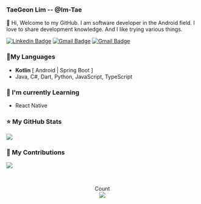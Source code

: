 ### TaeGeon Lim -- @Im-Tae

👋 Hi, Welcome to my GitHub. I am software developer in the Android field. I love to share development knowledge. And I like trying various things.

[![Linkedin Badge](https://img.shields.io/badge/-LinkedIn-blue?style=flat-square&logo=Linkedin&logoColor=white&link=https://www.linkedin.com/in/limtaegeon)](https://www.linkedin.com/in/limtaegeon) [![Gmail Badge](https://img.shields.io/badge/-Gmail-d14836?style=flat-square&logo=Gmail&logoColor=white&link=mailto:itggood2420@gmail.com)](mailto:itggood2420@gmail.com) [![Gmail Badge](https://img.shields.io/badge/-Blog-000000)](https://imleaf.tistory.com/) 



### 📑My Languages



- **Kotlin** [ Android | Spring Boot ]
- Java, C#, Dart, Python, JavaScript, TypeScript



### 📕 I'm currently Learning



- React Native



### ⭐ My GitHub Stats

[![](https://github-readme-stats.vercel.app/api?username=Im-Tae&count_private=true&show_icons=true&hide_border=true)]((https://github.com/Im-Tae))



### 🌱 My Contributions

![](https://ghchart.rshah.org/Im-Tae)



</br>

<p align="center"> 
  Count<br>
  <img src="https://profile-counter.glitch.me/Im-Tae/count.svg" />
</p>

